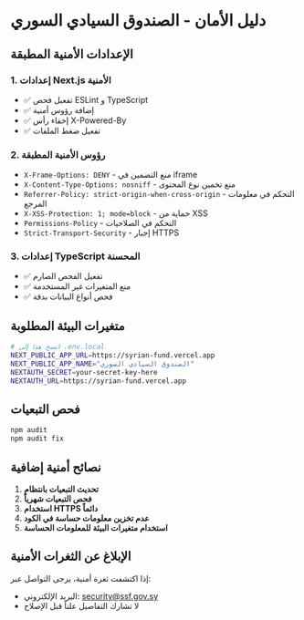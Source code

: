 # دليل الأمان - الصندوق السيادي السوري

## الإعدادات الأمنية المطبقة

### 1. إعدادات Next.js الأمنية
- ✅ تفعيل فحص ESLint و TypeScript
- ✅ إضافة رؤوس أمنية
- ✅ إخفاء رأس X-Powered-By
- ✅ تفعيل ضغط الملفات

### 2. رؤوس الأمنية المطبقة
- `X-Frame-Options: DENY` - منع التضمين في iframe
- `X-Content-Type-Options: nosniff` - منع تخمين نوع المحتوى
- `Referrer-Policy: strict-origin-when-cross-origin` - التحكم في معلومات المرجع
- `X-XSS-Protection: 1; mode=block` - حماية من XSS
- `Permissions-Policy` - التحكم في الصلاحيات
- `Strict-Transport-Security` - إجبار HTTPS

### 3. إعدادات TypeScript المحسنة
- ✅ تفعيل الفحص الصارم
- ✅ منع المتغيرات غير المستخدمة
- ✅ فحص أنواع البيانات بدقة

## متغيرات البيئة المطلوبة

```bash
# انسخ هذا إلى .env.local
NEXT_PUBLIC_APP_URL=https://syrian-fund.vercel.app
NEXT_PUBLIC_APP_NAME="الصندوق السيادي السوري"
NEXTAUTH_SECRET=your-secret-key-here
NEXTAUTH_URL=https://syrian-fund.vercel.app
```

## فحص التبعيات

```bash
npm audit
npm audit fix
```

## نصائح أمنية إضافية

1. **تحديث التبعيات بانتظام**
2. **فحص التبعيات شهرياً**
3. **استخدام HTTPS دائماً**
4. **عدم تخزين معلومات حساسة في الكود**
5. **استخدام متغيرات البيئة للمعلومات الحساسة**

## الإبلاغ عن الثغرات الأمنية

إذا اكتشفت ثغرة أمنية، يرجى التواصل عبر:
- البريد الإلكتروني: security@ssf.gov.sy
- لا تشارك التفاصيل علناً قبل الإصلاح
